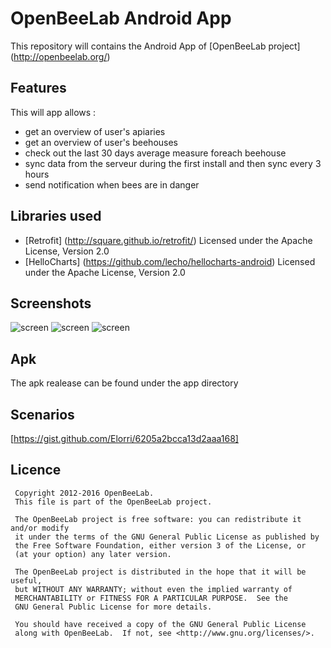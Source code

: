 # OpenBeeLab Android App

This repository will contains the Android App of [OpenBeeLab project] (http://openbeelab.org/)

## Features

This will app allows : 
- get an overview of user's apiaries
- get an overview of user's beehouses
- check out the last 30 days average measure foreach beehouse
- sync data from the serveur during the first install and then sync every 3 hours
- send notification when bees are in danger


## Libraries used

* [Retrofit] (http://square.github.io/retrofit/) 
	Licensed under the Apache License, Version 2.0 
* [HelloCharts] (https://github.com/lecho/hellocharts-android) 
	Licensed under the Apache License, Version 2.0 
	
## Screenshots
![screen](../master/screenshot/Screenshot_2015-12-16-23-16-09_ipadair2_spacegrey_portrait.png "apiaries overview")
![screen](../master/screenshot/Screenshot_2015-12-16-23-17-05_ipadair2_spacegrey_portrait.png "beehouse overview")
![screen](../master/screenshot/Screenshot_2015-12-16-23-18-10_ipadair2_spacegrey_portrait.png "weight per week overthe last 30 days")

## Apk
The apk realease can be found under the app directory

## Scenarios
[https://gist.github.com/Elorri/6205a2bcca13d2aaa168]
	
## Licence

	 Copyright 2012-2016 OpenBeeLab.
	 This file is part of the OpenBeeLab project.

	 The OpenBeeLab project is free software: you can redistribute it and/or modify
	 it under the terms of the GNU General Public License as published by
	 the Free Software Foundation, either version 3 of the License, or
	 (at your option) any later version.

	 The OpenBeeLab project is distributed in the hope that it will be useful,
	 but WITHOUT ANY WARRANTY; without even the implied warranty of
	 MERCHANTABILITY or FITNESS FOR A PARTICULAR PURPOSE.  See the
	 GNU General Public License for more details.

	 You should have received a copy of the GNU General Public License
	 along with OpenBeeLab.  If not, see <http://www.gnu.org/licenses/>.

